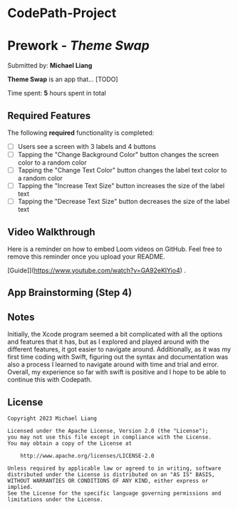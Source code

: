 # CodePath-Project
# Prework - *Theme Swap*

Submitted by: **Michael Liang**

**Theme Swap** is an app that... [TODO] 

Time spent: **5** hours spent in total

## Required Features

The following **required** functionality is completed:

- [ ] Users see a screen with 3 labels and 4 buttons
- [ ] Tapping the "Change Background Color" button changes the screen color to a random color
- [ ] Tapping the "Change Text Color" button changes the label text color to a random color
- [ ] Tapping the "Increase Text Size" button increases the size of the label text
- [ ] Tapping the "Decrease Text Size" button decreases the size of the label text
 
## Video Walkthrough

Here is a reminder on how to embed Loom videos on GitHub. Feel free to remove this reminder once you upload your README. 

[Guide]](https://www.youtube.com/watch?v=GA92eKlYio4) .

## App Brainstorming (Step 4)

## Notes

Initially, the Xcode program seemed a bit complicated with all the options and features that it has, but as I explored and played around with the different features, it got easier to navigate around. Additionally, as it was my first time coding with Swift, figuring out the syntax and documentation was also a process I learned to navigate around with time and trial and error. Overall, my experience so far with swift is positive and I hope to be able to continue this with Codepath.

## License

    Copyright 2023 Michael Liang

    Licensed under the Apache License, Version 2.0 (the "License");
    you may not use this file except in compliance with the License.
    You may obtain a copy of the License at

        http://www.apache.org/licenses/LICENSE-2.0

    Unless required by applicable law or agreed to in writing, software
    distributed under the License is distributed on an "AS IS" BASIS,
    WITHOUT WARRANTIES OR CONDITIONS OF ANY KIND, either express or implied.
    See the License for the specific language governing permissions and
    limitations under the License.

